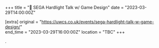+++
title = "🎤 SEGA Hardlight Talk w/ Game Design"
date = "2023-03-29T14:00:00Z"

[extra]
original = "https://uwcs.co.uk/events/sega-hardlight-talk-w-game-design/"    
end_time = "2023-03-29T16:00:00Z"
location = "TBC"
+++

.
